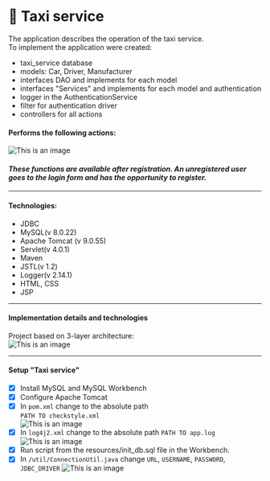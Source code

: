 #  🚖 **Taxi service**
The application describes the operation of the taxi service. </br>
To implement the application were created: </br>
- taxi_service database
- models: Car, Driver, Manufacturer
- interfaces DAO and implements for each model
- interfaces "Services" and implements for each model and authentication
- logger in the AuthenticationService
- filter for authentication driver
- controllers for all actions
#### Performs the following actions:
![This is an image](http://joxi.ru/krDdxkETGEJe6r.jpg)
#### _These functions are available after registration. An unregistered user goes to the login form and has the opportunity to register._</br>
________________________________________________________________________________________________________________________
#### Technologies:
- JDBC
- MySQL(v 8.0.22)
- Apache Tomcat (v 9.0.55)
- Servlet(v 4.0.1)
- Maven
- JSTL(v 1.2)
- Logger(v 2.14.1)
- HTML, CSS
- JSP
_______________________________________________________________________________________________________________________
#### Implementation details and technologies
Project based on 3-layer architecture:</br>
![This is an image](https://progi.pro/media/main/f5/f0/11/f5f01101de396d5c76a8eb66efaf9653.png)
_______________________________________________________________________________________________________________________
#### Setup "Taxi service"
- [x] Install MySQL and MySQL Workbench
- [x] Configure Apache Tomcat
- [x] In `pom.xml` change to the absolute path         
  `PATH TO checkstyle.xml` </br>
  ![This is an image](http://joxi.ru/DmB6xRGcqwgkxm.jpg)
- [x] In `log4j2.xml` change to the absolute path
  `PATH TO app.log`
  ![This is an image](http://joxi.ru/zANxkBLU1B8okm.jpg)
- [x] Run script from the resources/init_db.sql file in the Workbench.
- [x] In `/util/ConnectionUtil.java` change
  `URL`, `USERNAME`, `PASSWORD`, `JDBC_DRIVER`
  ![This is an image](http://joxi.ru/bmoavbwsOx7qPA.jpg)
